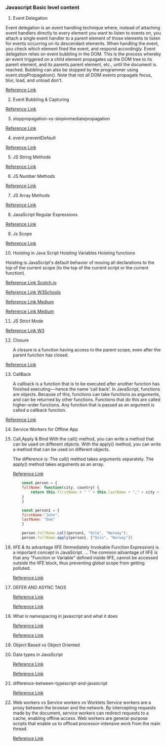 ### Javascript Basic level content
1. Event Delegation

Event delegation is an event handling technique where, instead of attaching event handlers directly to every element you want to listen to events on, you attach a single event handler to a parent element of those elements to listen for events occurring on its descendant elements.
When handling the event, you check which element fired the event, and respond accordingly.
Event delegation relies on event bubbling in the DOM. This is the process whereby an event triggered on a child element propagates up the DOM tree to its parent element, and its parents parent element, etc., until the document is reached.
Bubbling can also be stopped by the programmer using event.stopPropagation(). 
Note that not all DOM events propagate focus, blur, load, and unload don't. 


[Reference Link](https://www.sitepoint.com/event-delegation-with-jquery/)

2. Event Bubbling & Capturing

[Reference Link](https://medium.com/@vsvaibhav2016/event-bubbling-and-event-capturing-in-javascript-6ff38bec30e)

3. stoppropagation-vs-stopimmediatepropagation

[Reference Link](https://codeplanet.io/preventdefault-vs-stoppropagation-vs-stopimmediatepropagation/)

4. event.preventDefault

[Reference Link](https://codeplanet.io/preventdefault-vs-stoppropagation-vs-stopimmediatepropagation/)

5. JS String Methods

[Reference Link](https://www.w3schools.com/js/js_string_methods.asp)

6. JS Number Methods

[Reference Link](https://www.w3schools.com/js/js_numbers.asp)

7. JS Array Methods

[Reference Link](https://www.w3schools.com/js/js_array_methods.asp)

8. JavaScript Regular Expressions

[Reference Link](https://www.w3schools.com/js/js_regexp.asp)

9. Js Scope

[Reference Link](https://www.w3schools.com/js/js_scope.asp)

10. Hoisting in Java Script
Hoisting Variables 
Hoisting functions

Hoisting is JavaScript's default behavior of moving all declarations to the top of the current scope (to the top of the current script or the current function).

[Reference Link Scotch.io](https://scotch.io/tutorials/understanding-hoisting-in-javascript)

[Reference Link W3Schools](https://www.w3schools.com/js/js_hoisting.asp)

[Reference Link Medium](https://medium.com/javascript-in-plain-english/)

[Reference Link Medium](https-medium-com-javascript-in-plain-english-what-is-hoisting-in-javascript-a63c1b2267a1)


11. JS Strict Mode

[Reference Link W3](https://www.w3schools.com/js/js_strict.asp)

12. Closure

    A closure is a function having access to the parent scope, even after the parent function has closed.

[Reference Link](https://www.w3schools.com/js/js_function_closures.asp)

13. CallBack

    A callback is a function that is to be executed after another function has finished executing — hence the name ‘call back’.
    In JavaScript, functions are objects. Because of this, functions can take functions as arguments, and can be returned by other functions. 
    Functions that do this are called higher-order functions. Any function that is passed as an argument is called a callback function.

[Reference Link](https://codeburst.io/javascript-what-the-heck-is-a-callback-aba4da2deced)

14. Service Workers for Offline App

15. Call,Apply & Bind
    With the call() method, you can write a method that can be used on different objects.
    With the apply() method, you can write a method that can be used on different objects.

    The difference is:
    The call() method takes arguments separately.
    The apply() method takes arguments as an array.
    
    [Reference Link](https://www.w3schools.com/js/js_function_apply.asp)

    ```JavaScript
        const person = {
        fullName: function(city, country) {
            return this.firstName + " " + this.lastName + "," + city + "," + country;
        }
        }

        const person1 = {
        firstName:"John",
        lastName: "Doe"
        }

        person.fullName.call(person1, "Oslo", "Norway");
        person.fullName.apply(person1, ["Oslo", "Norway"])
    ```

16. IIFE & its advantage
    IIFE (Immediately Invokable Function Expression) is a important concept in JavaScript. ... 
    The common advantage of IIFE is that any "Function or Variable" defined inside IIFE, 
    cannot be accessed outside the IIFE block, thus preventing global scope from getting polluted.
    
    [Reference Link](https://www.codeproject.com/Articles/1110916/JavaScript-IIFE-Design-Pattern)

18. DEFER AND ASYNC TAGS

    [Reference Link](https://www.growingwiththeweb.com/2014/02/async-vs-defer-attributes.html)

    [Reference Link](https://www.upwork.com/hiring/development/11-tips-to-optimize-javascript-and-improve-website-loading-speeds/)

19. What is namespacing in javascript and what it does

    [Reference Link](https://www.codeproject.com/Articles/829254/JavaScript-Namespace)

    [Reference Link](https://stackoverflow.com/questions/8523231/what-is-meant-by-javascript-namespacing)

20. Object Based vs Object Oriented

21. Data types in JavaScript
    
    [Reference Link](https://medium.com/@junshengpierre/javascript-primitive-values-object-references-361cfc1cbfb0)
    
    [Reference Link](https://www.w3schools.com/js/js_datatypes.asp)

22. difference-between-typescript-and-javascript
    
    [Reference Link](https://www.geeksforgeeks.org/difference-between-typescript-and-javascript/)

23. Web workers vs Service workers vs Worklets
    Service workers are a proxy between the browser and the network. By intercepting requests made 
    by the document, service workers can redirect requests to a cache, enabling offline access. 
    Web workers are general-purpose scripts that enable us to offload processor-intensive work from the main thread.
    
    [Reference Link](https://bitsofco.de/web-workers-vs-service-workers-vs-worklets/)

